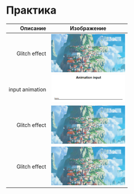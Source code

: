 <h1>Практика</h1>

| Описание| Изображение |
|-------------:|:--------:|
|Glitch effect|<img src="https://raw.githubusercontent.com/Garfildus/TemplateForWeb/master/image%20Glitch/preview%20Glitch.png" alt="drawing" width="200"/> |
|input animation|<img src="https://github.com/Garfildus/TemplateForWeb/blob/master/input%20target%20animation/preview%20input-animation.gif?raw=true" alt="drawing" width="200"/> |
|Glitch effect|<img src="https://raw.githubusercontent.com/Garfildus/TemplateForWeb/master/image%20Glitch/preview%20Glitch.png" alt="drawing" width="200"/> |
|Glitch effect|<img src="https://raw.githubusercontent.com/Garfildus/TemplateForWeb/master/image%20Glitch/preview%20Glitch.png" alt="drawing" width="200"/> |
